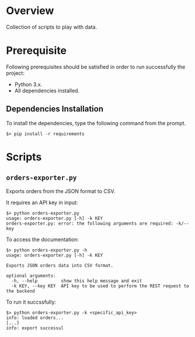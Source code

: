 # Overview
Collection of scripts to play with data.

# Prerequisite
Following prerequisites should be satisfied in order to run successfully the project:

- Python 3.x.
- All dependencies installed.

## Dependencies Installation
To install the dependencies, type the following command from the prompt.

```
$> pip install -r requirements
```

# Scripts

## ```orders-exporter.py```
Exports orders from the JSON format to CSV.

It requires an API key in input:

```
$> python orders-exporter.py
usage: orders-exporter.py [-h] -k KEY
orders-exporter.py: error: the following arguments are required: -k/--key
```

To access the documentation:
```
$> python orders-exporter.py -h
usage: orders-exporter.py [-h] -k KEY

Exports JSON orders data into CSV format.

optional arguments:
  -h, --help         show this help message and exit
  -k KEY, --key KEY  API key to be used to perform the REST request to the backend
```

To run it succssfully:
```
$> python orders-exporter.py -k <specific_api_key>
info: loaded orders...
[...]
info: export successul
```